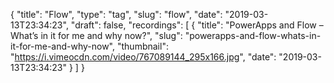 {
  "title": "Flow",
  "type": "tag",
  "slug": "flow",
  "date": "2019-03-13T23:34:23",
  "draft": false,
  "recordings": [
    {
      "title": "PowerApps and Flow – What’s in it for me and why now?",
      "slug": "powerapps-and-flow-whats-in-it-for-me-and-why-now",
      "thumbnail": "https://i.vimeocdn.com/video/767089144_295x166.jpg",
      "date": "2019-03-13T23:34:23"
    }
  ]
}